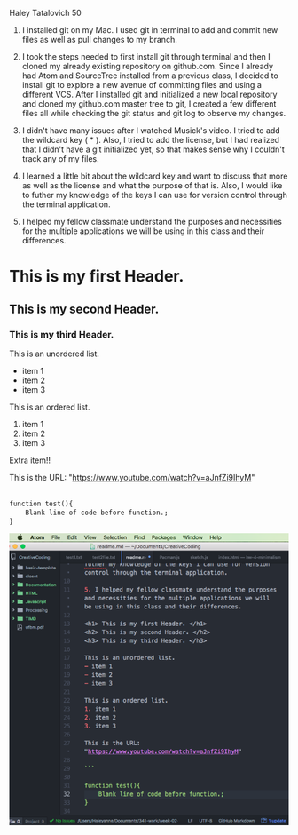 Haley Tatalovich 50

1. I installed git on my Mac. I used git in terminal to add and commit new files as well as pull changes to my branch.

2. I took the steps needed to first install git through terminal and then I cloned my already existing repository on github.com. Since I already had Atom and SourceTree installed from a previous class, I decided to install git to explore a new avenue of committing files and using a different VCS. After I installed git and initialized a new local repository and cloned my github.com master tree to git, I created a few different files all while checking the git status and git log to observe my changes.

3. I didn't have many issues after I watched Musick's video. I tried to add the wildcard key ( * ). Also, I tried to add the license, but I had realized that I didn't have a git initialized yet, so that makes sense why I couldn't track any of my files.

4. I learned a little bit about the wildcard key and want to discuss that more as well as the license and what the purpose of that is. Also, I would like to futher my knowledge of the keys I can use for version control through the terminal application.

5. I helped my fellow classmate understand the purposes and necessities for the multiple applications we will be using in this class and their differences.

<h1> This is my first Header. </h1>
<h2> This is my second Header. </h2>
<h3> This is my third Header. </h3>

This is an unordered list.
- item 1
- item 2
- item 3

This is an ordered list.
1. item 1
2. item 2
3. item 3

Extra item!!

This is the URL: "https://www.youtube.com/watch?v=aJnfZi9IhyM"

```

function test(){
    Blank line of code before function.;
}

```
![Image of my editor](AtomScreenshot.jpg)
